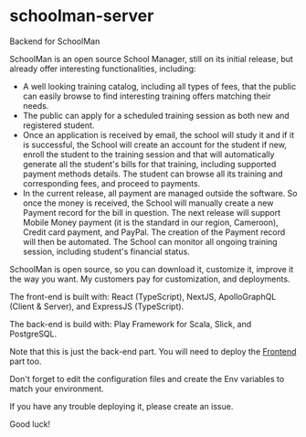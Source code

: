 # schoolman-server
Backend for SchoolMan

SchoolMan is an open source School Manager, still on its initial release, but already offer interesting functionalities, including:

* A well looking training catalog, including all types of fees, that the public can easily browse to find interesting training offers matching their needs.
* The public can apply for a scheduled training session as both new and registered student.
* Once an application is received by email, the school will study it and if it is successful, the School will create an account for the student if new, enroll the student to the training session and that will automatically generate all the student's bills for that training, including supported payment methods details.
The student can browse all its training and corresponding fees, and proceed to payments.
* In the current release, all payment are managed outside the software. So once the money is received, the School will manually create a new Payment record for the bill in question. The next release will support Mobile Money payment (it is the standard in our region, Cameroon), Credit card payment, and PayPal. The creation of the Payment record will then be automated.
The School can monitor all ongoing training session, including student's financial status.

SchoolMan is open source, so you can download it, customize it, improve it the way you want. My customers pay for customization, and deployments.


The front-end is built with: React (TypeScript), NextJS, ApolloGraphQL (Client & Server), and ExpressJS (TypeScript).

The back-end is build with: Play Framework for Scala, Slick, and PostgreSQL.

Note that this is just the back-end part. You will need to deploy the [Frontend](https://github.com/acmoune/schoolman-web) part too.

Don't forget to edit the configuration files and create the Env variables to match your environment.

If you have any trouble deploying it, please create an issue.

Good luck!
